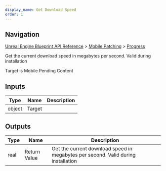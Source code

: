 ```yaml
---
display_name: Get Download Speed
order: 1
---
```

## Navigation

[Unreal Engine Blueprint API Reference](https://dev.epicgames.com/documentation/en-us/unreal-engine/BlueprintAPI) > [Mobile Patching](https://dev.epicgames.com/documentation/en-us/unreal-engine/BlueprintAPI/MobilePatching) > [Progress](https://dev.epicgames.com/documentation/en-us/unreal-engine/BlueprintAPI/MobilePatching/Progress)

Get the current download speed in megabytes per second. Valid during installation

Target is Mobile Pending Content

## Inputs

| Type | Name | Description |
| --- | --- | --- |
| object | Target |  |

## Outputs

| Type | Name | Description |
| --- | --- | --- |
| real | Return Value | Get the current download speed in megabytes per second. Valid during installation |
